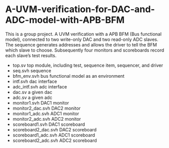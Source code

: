 # A-UVM-verification-for-DAC-and-ADC-model-with-APB-BFM
This is a group project. A UVM verification with a APB BFM (Bus functional model), connected to two write-only DAC and two read-only ADC slaves. The sequence generates addresses and allows the driver to tell the BFM which slave to choose. Subsequently four monitors and scoreboards record each slave’s test results.


- top.sv		top module, including test, sequence item, sequencer, and driver
- seq.svh		sequence
- bfm_env.svh		bus functional model as an environment
- intf.svh		dac interface
- adc_intf.svh		adc interface
- dac.sv		a given dac
- adc.sv		a given adc
- monitor1.svh		DAC1 monitor
- monitor2_dac.svh	DAC2 monitor
- monitor1_adc.svh	ADC1 monitor
- monitor2_adc.svh	ADC2 monitor
- scoreboard1.svh	DAC1 scoreboard
- scoreboard2_dac.svh	DAC2 scoreboard
- scoreboard1_adc.svh	ADC1 scoreboard
- scoreboard2_adc.svh	ADC2 scoreboard
